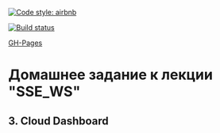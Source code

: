 [![Code style: airbnb](https://img.shields.io/badge/code%20style-airbnb-blue.svg?style=flat-square)](https://github.com/airbnb/javascript)

[![Build status](https://ci.appveyor.com/api/projects/status/t9eumx13i2gdl89o?svg=true)](https://ci.appveyor.com/project/Cazuist/ahj-8-sse-dashboard)

[GH-Pages](https://cazuist.github.io/ahj-8_sse_dashboard)

# Домашнее задание к лекции "SSE_WS"
## 3. Cloud Dashboard